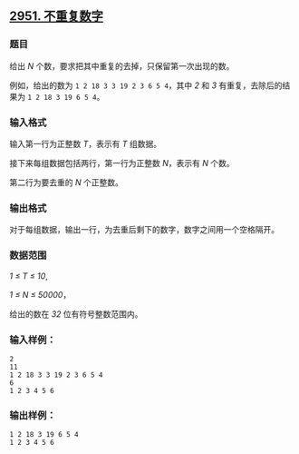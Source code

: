 ## [2951. 不重复数字](https://www.acwing.com/problem/content/2954/)

### 题目

给出 *N* 个数，要求把其中重复的去掉，只保留第一次出现的数。

例如，给出的数为 `1 2 18 3 3 19 2 3 6 5 4`，其中 *2* 和 *3* 有重复，去除后的结果为 `1 2 18 3 19 6 5 4`。

### 输入格式

输入第一行为正整数 *T*，表示有 *T* 组数据。

接下来每组数据包括两行，第一行为正整数 *N*，表示有 *N* 个数。

第二行为要去重的 *N* 个正整数。

### 输出格式

对于每组数据，输出一行，为去重后剩下的数字，数字之间用一个空格隔开。

### 数据范围

*1 ≤ T ≤ 10*,

*1 ≤ N ≤ 50000*，

给出的数在 *32* 位有符号整数范围内。

### 输入样例：

```
2
11
1 2 18 3 3 19 2 3 6 5 4
6
1 2 3 4 5 6
```

### 输出样例：

```
1 2 18 3 19 6 5 4
1 2 3 4 5 6
```

